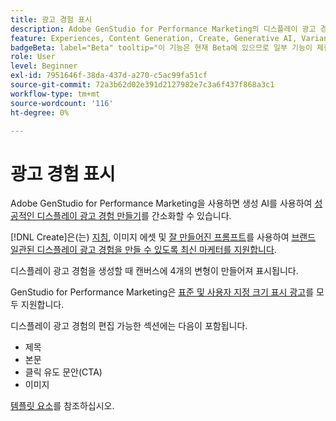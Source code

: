 ```yaml
---
title: 광고 경험 표시
description: Adobe GenStudio for Performance Marketing의 디스플레이 광고 경험에 대해 알아봅니다.
feature: Experiences, Content Generation, Create, Generative AI, Variant Generation
badgeBeta: label="Beta" tooltip="이 기능은 현재 Beta에 있으므로 일부 기능이 제한되거나 변경될 수 있습니다."
role: User
level: Beginner
exl-id: 7951646f-38da-437d-a270-c5ac99fa51cf
source-git-commit: 72a3b62d02e391d2127982e7c3a6f437f868a3c1
workflow-type: tm+mt
source-wordcount: '116'
ht-degree: 0%

---
```


# 광고 경험 표시

Adobe GenStudio for Performance Marketing을 사용하면 생성 AI를 사용하여 [성공적인 디스플레이 광고 경험 만들기](/help/user-guide/create/create-display-ad.md)를 간소화할 수 있습니다.

[!DNL Create]은(는) [지침](/help/user-guide/guidelines/overview.md), 이미지 에셋 및 [잘 만들어진 프롬프트](/help/user-guide/effective-prompts.md)를 사용하여 [브랜드 일관된 디스플레이 광고 경험을 만들 수 있도록 최신 마케터를 지원합니다](/help/user-guide/create/create-display-ad.md).

디스플레이 광고 경험을 생성할 때 캔버스에 4개의 변형이 만들어져 표시됩니다.

GenStudio for Performance Marketing은 [표준 및 사용자 지정 크기 표시 광고](/help/user-guide/content/best-practices-for-templates.md#follow-channel-specific-template-guidelines)를 모두 지원합니다.

디스플레이 광고 경험의 편집 가능한 섹션에는 다음이 포함됩니다.

* 제목
* 본문
* 클릭 유도 문안(CTA)
* 이미지

[템플릿 요소](/help/user-guide/content/use-templates.md#template-elements)를 참조하십시오.

<!-- ## Character counts

After you generate a set of display ad variants, you can see the character count displayed for each section. Hover over or click into a generated section, such as the subject line or the body, and see the section name and character count for that section.

![Character count](/help/assets/character-count.png){width="500" zoomable="yes"} -->
